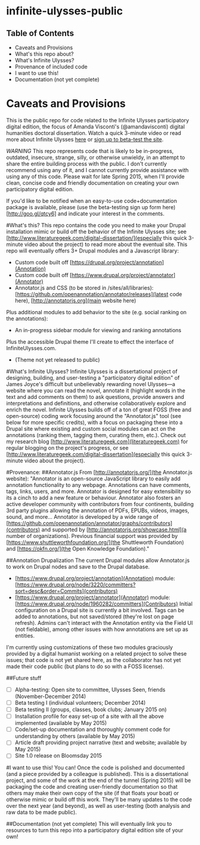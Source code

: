 infinite-ulysses-public
=======================

Table of Contents
---------------------
 * Caveats and Provisions 
 * What's this repo about?
 * What's Infinite Ulysses?
 * Provenance of included code
 * I want to use this!
 * Documentation (not yet complete)

# Caveats and Provisions
This is the public repo for code related to the Infinite Ulysses participatory digital edition, the focus of Amanda Visconti's (@amandavisconti) digital humanities doctoral dissertation. Watch a quick 3-minute video or read more about Infinite Ulysses [here](http://www.literaturegeek.com/digital-dissertation/) or [sign up to beta-test the site](http://goo.gl/qtcy6).

*WARNING* This repo represents code that is likely to be in-progress, outdated, insecure, strange, silly, or otherwise unwieldy, in an attempt to share the entire building process with the public. I don't currently recommend using any of it, and I cannot currently provide assistance with using any of this code. Please wait for late Spring 2015, when I'll provide clean, concise code and friendly documentation on creating your own participatory digital edition. 

If you'd like to be notified when an easy-to-use code+documentation package is available, please (use the beta-testing sign up form here)[http://goo.gl/qtcy6] and indicate your interest in the comments.

#What's this?
This repo contains the code you need to make your Drupal installation mimic or build off the behavior of the Infinite Ulysses site; see [http://www.literaturegeek.com/digital-dissertation/](especially this quick 3-minute video about the project) to read more about the eventual site. This repo will eventually offers 3+ Drupal modules and a Javascript library:

* Custom code built off [https://drupal.org/project/annotation](Annotation)
* Custom code built off [https://www.drupal.org/project/annotator](Annotator)
* Annotator.js and CSS (to be stored in /sites/all/libraries): [https://github.com/openannotation/annotator/releases](latest code here), [http://annotatorjs.org](main website here)

Plus additional modules to add behavior to the site (e.g. social ranking on the annotations):
* An in-progress sidebar module for viewing and ranking annotations

Plus the accessible Drupal theme I'll create to effect the interface of InfiniteUlysses.com.
* (Theme not yet released to public)

#What's Infinite Ulysses?
Infinite Ulysses is a dissertational project of designing, building, and user-testing a "participatory digital edition" of James Joyce's difficult but unbelievably rewarding novel Ulysses—a website where you can read the novel, annotate it (highlight words in the text and add comments on them) to ask questions, provide answers and interpretations and definitions, and otherwise collaboratively explore and enrich the novel. Infinite Ulysses builds off of a ton of great FOSS (free and open-source) coding work focusing around the "Annotator.js" tool (see below for more specific credits), with a focus on packaging these into a Drupal site where existing and custom social modules can act on the annotations (ranking them, tagging them, curating them, etc.). Check out my research blog [http://www.literaturegeek.com](literaturegeek.com) for regular blogging on the project's progress, or see [http://www.literaturegeek.com/digital-dissertation](especially this quick 3-minute video about the project).

#Provenance:
##Annotator.js
From [http://annotatorjs.org/](the Annotator.js website): "Annotator is an open-source JavaScript library to easily add annotation functionality to any webpage. Annotations can have comments, tags, links, users, and more. Annotator is designed for easy extensibility so its a cinch to add a new feature or behaviour. Annotator also fosters an active developer community with contributors from four continents, building 3rd party plugins allowing the annotation of PDFs, EPUBs, videos, images, sound, and more... Annotator is developed by a wide range of [https://github.com/openannotation/annotator/graphs/contributors](contributors) and supported by [http://annotatorjs.org/showcase.html](a number of organizations). Previous financial support was provided by [https://www.shuttleworthfoundation.org/](the Shuttleworth Foundation) and [https://okfn.org/](the Open Knowledge Foundation)."

##Annotation Drupalization
The current Drupal modules allow Annotator.js to work on Drupal nodes and save to the Drupal database. 
* [https://www.drupal.org/project/annotation](Annotation) module: [https://www.drupal.org/node/3220/committers?sort=desc&order=Commits](contributors)
* [https://www.drupal.org/project/annotator](Annotator) module: [https://www.drupal.org/node/1960282/committers](Contributors)
Initial configuration on a Drupal site is currently a bit involved. Tags can be added to annotations, but not saved/stored (they're lost on page refresh). Admins can't interact with the Annotation entity via the Field UI (not fieldable), among other issues with how annotations are set up as entities.

I'm currently using customizations of these two modules graciously provided by a digital humanist working on a related project to solve these issues; that code is not yet shared here, as the collaborator has not yet made their code public (but plans to do so with a FOSS license).

##Future stuff
- [ ] Alpha-testing: Open site to committee, Ulysses Seen, friends (November-December 2014)
- [ ] Beta testing I (individual volunteers; December 2014)
- [ ] Beta testing II (groups, classes, book clubs; January 2015 on)
- [ ] Installation profile for easy set-up of a site with all the above implemented (available by May 2015)
- [ ] Code/set-up documentation and thoroughly comment code for understanding by others (available by May 2015)
- [ ] Article draft providing project narrative (text and website; available by May 2015)
- [ ] Site 1.0 release on Bloomsday 2015

#I want to use this!
You can! Once the code is polished and documented (and a piece provided by a colleague is published). This is a dissertational project, and some of the work at the end of the tunnel (Spring 2015) will be packaging the code and creating user-friendly documentation so that others may make their own copy of the site (if that floats your boat) or otherwise mimic or build off this work. They'll be many updates to the code over the next year (and beyond), as well as user-testing (both analysis and raw data to be made public).

##Documentation (not yet complete)
This will eventually link you to resources to turn this repo into a participatory digital edition site of your own!
